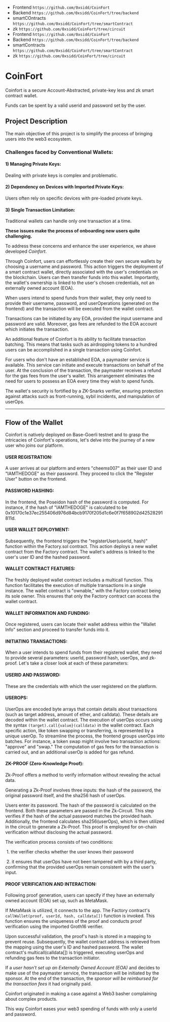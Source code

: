 * Frontend ```https://github.com/0xsidd/CoinFort```
* Backend ```https://github.com/0xsidd/CoinFort/tree/backend```
* smartCOntracts ```https://github.com/0xsidd/CoinFort/tree/smartContract```
* zk ```https://github.com/0xsidd/CoinFort/tree/circuit```
* Frontend ```https://github.com/0xsidd/CoinFort```
* Backend ```https://github.com/0xsidd/CoinFort/tree/backend```
* smartContracts ```https://github.com/0xsidd/CoinFort/tree/smartContract```
* zk ```https://github.com/0xsidd/CoinFort/tree/circuit```


# CoinFort

Coinfort is a secure Account-Abstracted, private-key less and zk smart contract wallet. 

Funds can be spent by a valid userid and password set by the user.

## Project Description
The main objective of this project is to simplify the process of bringing users into the web3 ecosystem.

### Challenges faced by Conventional Wallets: 
#### 1) Managing Private Keys:
Dealing with private keys is complex and problematic. 

#### 2) Dependency on Devices with Imported Private Keys:
Users often rely on specific devices with pre-loaded private keys. 

#### 3) Single Transaction Limitation: 
Traditional wallets can handle only one transaction at a time. 

**These issues make the process of onboarding new users quite challenging.**

To address these concerns and enhance the user experience, we ahave developed *Coinfort*.

Through Coinfort, users can effortlessly create their own secure wallets by choosing a username and password. This action triggers the deployment of a smart contract wallet, directly associated with the user's credentials on the blockchain. Users can then transfer funds into this wallet. Importantly, the wallet's ownership is linked to the user's chosen credentials, not an externally owned account (EOA).

When users intend to spend funds from their wallet, they only need to provide their username, password, and userOperations (generated on the frontend) and the transaction will be executed from the wallet contract.

Transactions can be initiated by any EOA, provided the input username and password are valid. Moreover, gas fees are refunded to the EOA account which initiates the transaction. 

An additional feature of Coinfort is its ability to facilitate transaction batching. This means that tasks such as airdropping tokens to a hundred users can be accomplished in a single transaction using Coinfort.

For users who don't have an established EOA, a paymaster service is available. This service can initiate and execute transactions on behalf of the user. At the conclusion of the transaction, the paymaster receives a refund for the gas fees from the user's wallet. This arrangement eliminates the need for users to possess an EOA every time they wish to spend funds.

The wallet's security is fortified by a ZK-Snarks verifier, ensuring protection against attacks such as front-running, sybil incidents, and manipulation of userOps.

----------------------------------------------------------

## Flow of the Wallet
Coinfort is natively deployed on Base-Goerli testnet and to grasp the intricacies of Coinfort's operations, let's delve into the journey of a new user who joins our platform.

####  USER REGISTRATION:
A user arrives at our platform and enters "cheems007" as their user ID and "IAMTHEDOGE" as their password. They proceed to click the "Register User" button on the frontend.

#### PASSWORD HASHING:
In the frontend, the Poseidon hash of the password is computed. For instance, if the hash of "IAMTHEDOGE" is calculated to be 0x10170c1e37ec255406d976d84bcb9170f205d1c6e0f7f658902d42528291811d.

#### USER WALLET DEPLOYMENT:
Subsequently, the frontend triggers the "registerUser(userId, hash)" function within the Factory.sol contract. This action deploys a new wallet contract from the Factory contract. The wallet's address is linked to the user's user ID and the hashed password.

#### WALLET CONTRACT FEATURES:
The freshly deployed wallet contract includes a multicall function. This function facilitates the execution of multiple transactions in a single instance. The wallet contract is "ownable," with the Factory contract being its sole owner. This ensures that only the Factory contract can access the wallet contract.

#### WALLET INFORMATION AND FUNDING: 
Once registered, users can locate their wallet address within the "Wallet Info" section and proceed to transfer funds into it.

#### INITIATING TRANSACTIONS:
When a user intends to spend funds from their registered wallet, they need to provide several parameters: userId, password hash, userOps, and zk-proof. Let's take a closer look at each of these parameters:

#### USERID AND PASSWORD:
These are the credentials with which the user registered on the platform.

#### USEROPS:
UserOps are encoded byte arrays that contain details about transactions (such as target address, amount of ether, and calldata). These details are decoded within the wallet contract. The execution of userOps occurs using the syntax `(target).call{value}(calldata)` in the wallet contract. Each specific action, like token swapping or transferring, is represented by a unique userOp. To streamline the process, the frontend groups userOps into batches. For instance, a token swap might involve two transaction actions: "approve" and "swap." The computation of gas fees for the transaction is carried out, and an additional userOp is added for gas refund.

#### ZK-PROOF (Zero-Knowledge Proof): 
Zk-Proof offers a method to verify information without revealing the actual data.

Generating a Zk-Proof involves three inputs: the hash of the password, the original password itself, and the sha256 hash of userOps.

Users enter its password. The hash of the password is calculated on the frontend. Both these parameters are passed in the Zk-Circuit. This step verifies if the hash of the actual password matches the provided hash. Additionally, the frontend calculates sha256(userOps), which is then utilized in the circuit to generate a Zk-Proof. This proof is employed for on-chain verification without disclosing the actual password.

The verification process consists of two conditions:

&nbsp;1. the verifier checks whether the user knows their password

&nbsp;2. it ensures that userOps have not been tampered with by a third party, confirming that the provided userOps remain consistent with the user's input.

#### PROOF VERIFICATION AND INTERACTION: 
Following proof generation, users can specify if they have an externally owned account (EOA) set up, such as MetaMask.

If MetaMask is utilized, it connects to the app. The Factory contract's `callWallet(proof, userId, hash, calldata[])` function is invoked. This function ensures the uniqueness of the proof and conducts proof verification using the imported Groth16 verifier.

Upon successful validation, the proof's hash is stored in a mapping to prevent reuse. Subsequently, the wallet contract address is retrieved from the mapping using the user's ID and hashed password. The wallet contract's multicall(calldata[]) is triggered, executing userOps and refunding gas fees to the transaction initiator.

If a *user hasn't set up an Externally Owned Account (EOA)* and decides to make use of the paymaster service, the transaction will be initiated by the sponsor. At the end of the transaction, the *sponsor will be reimbursed for the transaction fees* it had originally paid. 

Coinfort originated in making a case against a Web3 basher complaining about complex products. 

This way Coinfort eases your web3 spending of funds with only a userId and password.

